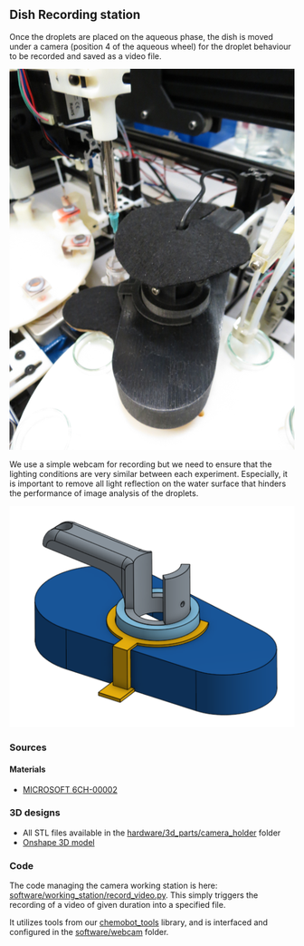 ## Dish Recording station

Once the droplets are placed on the aqueous phase, the dish is moved under a camera (position 4 of the aqueous wheel) for the droplet behaviour to be recorded and saved as a video file.

![Camera Real](../../media/img/working_stations/camera.jpg)

We use a simple webcam for recording but we need to ensure that the lighting conditions are very similar between each experiment. Especially, it is important to remove all light reflection on the water surface that hinders the performance of image analysis of the droplets.


![Camera 3D](../../hardware/3d_parts/camera_holder/camera_holder_angle.png)


### Sources

#### Materials

- [MICROSOFT  6CH-00002](https://www.microsoft.com/accessories/en-gb/business/lifecam-cinema-for-business/6ch-00002)

### 3D designs

- All STL files available in the [hardware/3d_parts/camera_holder](../../hardware/3d_parts/camera_holder) folder
- [Onshape 3D model](https://cad.onshape.com/documents/62d832e8b2dc4f2c03b85d68/w/e45d0051d41b139c7004414d/e/f1aad30ed184d979bb4387d0)

### Code

The code managing the camera working station is here: [software/working_station/record_video.py](../../software/working_station/record_video.py). This simply triggers the recording of a video of given duration into a specified file.

It utilizes tools from our [chemobot_tools](https://github.com/croningp/chemobot_tools) library, and is interfaced and configured in the [software/webcam](../../software/webcam) folder.

